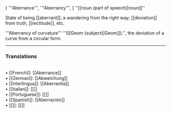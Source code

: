 { '''Aberrance''', '''Aberrancy''', } ''[[noun (part of speech)|noun]]''

State of being [[aberrant]]; a wandering from the right way; [[deviation]] from truth, [[rectitude]], etc.

'''Aberrancy of curvature''' ''([[Geom (subject)|Geom]]).'', the deviation of a curve from a circular form.

<HR> <P> <H3>Translations</H3><BR>• [[French]]: [[Aberrance]]<BR>• [[German]]: [[Abweichung]]<BR>• [[Interlingua]]: [[Aberrantia]]<BR>• [[Italian]]: [[]]<BR>• [[Portuguese]]: [[]]<BR>• [[Spanish]]: [[Aberración]]<BR>• [[]]: [[]]